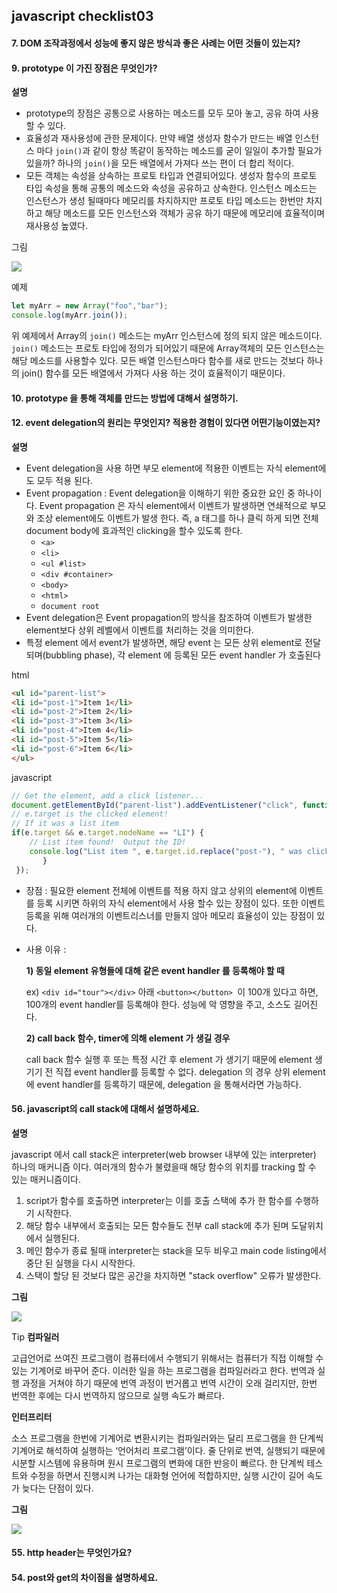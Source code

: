 ## javascript checklist03

#### 7.  DOM 조작과정에서 성능에 좋지 않은 방식과 좋은 사례는 어떤 것들이 있는지?
#### 9.  prototype 이 가진 장점은 무엇인가? 

**설명**
- prototype의 장점은 공통으로 사용하는 메소드를 모두 모아 놓고, 공유 하여 사용 할 수 있다.
- 효율성과 재사용성에 관한 문제이다. 만약 배열 생성자 함수가 만드는 배열 인스턴스 마다 `join()`과 같이 항상 똑같이 동작하는 메소드를 굳이 일일이 추가할 필요가 있을까? 하나의 `join()`을 모든 배열에서 가져다 쓰는 편이 더 합리 적이다.
- 모든 객체는 속성을 상속하는 프로토 타입과 연결되어있다. 생성자 함수의 프로토 타입 속성을 통해 공통의 메소드와 속성을 공유하고 상속한다. 인스턴스 메소드는 인스턴스가 생성 될때마다 메모리를 차지하지만 프로토 타입 메소드는 한번만 차지하고 해당 메소드를 모든 인스턴스와 객체가 공유 하기 때문에 메모리에 효율적이며 재사용성 높였다.

그림 

<img src="http://poiemaweb.com/img/object_literal_prototype_chaining.png" />

예제
~~~javascript
let myArr = new Array("foo","bar");
console.log(myArr.join());
~~~
위 예제에서 Array의 `join()` 메소드는 myArr 인스턴스에 정의 되지 않은 메소드이다. `join()` 메소드는 프로토 타입에 정의가 되어있기 때문에 Array객체의 모든 인스턴스는 해당 메소드를 사용할수 있다. 모든 배열 인스턴스마다 함수를 새로 만드는 것보다 하나의 join() 함수를 모든 배열에서 가져다 사용 하는 것이 효율적이기 때문이다.


#### 10.  prototype 을 통해 객체를 만드는 방법에 대해서 설명하기.
#### 12.  event delegation의 원리는 무엇인지? 적용한 경험이 있다면 어떤기능이였는지?
**설명**
- Event delegation을 사용 하면 부모 element에 적용한 이벤트는 자식 element에도 모두 적용 된다. 
- Event propagation : Event delegation을 이해하기 위한 중요한 요인 중 하나이다. Event propagation 은 자식 element에서 이벤트가 발생하면 연쇄적으로 부모와 조상 element에도 이벤트가 발생 한다. 즉, a 태그를 하나 클릭 하게 되면 전체 document body에 효과적인 clicking을 할수 있도록 한다. 
    - `<a>`
    - `<li>`
    - `<ul #list>`
    - `<div #container>`
    - `<body>`
    - `<html>`
    - `document root`
- Event delegation은 Event propagation의 방식을 참조하여 이벤트가 발생한 element보다 상위 레벨에서 이벤트를 처리하는 것을 의미한다.
- 특정 element 에서 event가 발생하면, 해당 event 는 모든 상위 element로 전달되며(bubbling phase), 각 element 에 등록된 모든 event handler 가 호출된다

html
~~~html
<ul id="parent-list">
<li id="post-1">Item 1</li>
<li id="post-2">Item 2</li>
<li id="post-3">Item 3</li>
<li id="post-4">Item 4</li>
<li id="post-5">Item 5</li>
<li id="post-6">Item 6</li>
</ul>
~~~

javascript
~~~javascript
// Get the element, add a click listener...
document.getElementById("parent-list").addEventListener("click", function(e) {
// e.target is the clicked element!
// If it was a list item
if(e.target && e.target.nodeName == "LI") {
    // List item found!  Output the ID!
    console.log("List item ", e.target.id.replace("post-"), " was clicked!");
       }
 });
~~~

- 장점 : 필요한 element 전체에 이벤트를 적용 하지 않고 상위의 element에 이벤트를 등록 시키면 하위의 자식 element에서 사용 할수 있는 장점이 있다. 또한 이벤트 등록을 위해 여러개의 이벤트리스너를 만들지 않아 메모리 효율성이 있는 장점이 있다.

- 사용 이유 : 

  **1) 동일 element 유형들에 대해 같은 event handler 를 등록해야 할 때**

  ex) `<div id="tour"></div>` 아래 `<button></button> `이 100개 있다고 하면, 100개의 event handler를 등록해야 한다. 성능에 악 영향을 주고, 소스도 길어진다.

  **2) call back 함수, timer에 의해 element 가 생길 경우**

  call back 함수 실행 후 또는 특정 시간 후 element 가 생기기 때문에 element 생기기 전 직접 event handler를 등록할 수 없다. delegation 의 경우 상위 element 에 event handler를 등록하기 때문에, delegation 을 통해서라면 가능하다.

#### 56.  javascript의 call stack에 대해서 설명하세요. 

**설명**

javascript 에서 call stack은 interpreter(web browser 내부에 있는 interpreter) 하나의 매커니즘 이다. 여러개의 함수가 불렸을때  해당 함수의 위치를 tracking 할 수 있는 매커니즘이다.

1. script가 함수를 호출하면 interpreter는 이를 호출 스택에 추가 한 함수를 수행하기 시작한다.
2. 해당 함수 내부에서 호출되는 모든 함수들도 전부 call stack에 추가 된며 도달위치에서 실행된다.
3. 메인 함수가 종료 될때 interpreter는 stack을 모두 비우고 main code listing에서 중단 된 실행을 다시 시작한다.
4. 스택이 할당 된 것보다 많은 공간을 차지하면 "stack overflow" 오류가 발생한다.

**그림**

<img src="https://www.simple-talk.com/wp-content/uploads/2016/09/ProcessFlow.png" />

Tip
**컴파일러**

고급언어로 쓰여진 프로그램이 컴퓨터에서 수행되기 위해서는 컴퓨터가 직접 이해할 수 있는 기계어로 바꾸어 준다. 이러한 일을 하는 프로그램을 컴파일러라고 한다. 번역과 실행 과정을 거쳐야 하기 때문에 번역 과정이 번거롭고 번역 시간이 오래 걸리지만, 한번 번역한 후에는 다시 번역하지 않으므로 실행 속도가 빠르다.

**인터프리터**

소스 프로그램을 한번에 기계어로 변환시키는 컴파일러와는 달리 프로그램을 한 단계씩 기계어로 해석하여 실행하는 ‘언어처리 프로그램’이다. 줄 단위로 번역, 실행되기 때문에 시분할 시스템에 유용하며 원시 프로그램의 변화에 대한 반응이 빠르다. 한 단계씩 테스트와 수정을 하면서 진행시켜 나가는 대화형 언어에 적합하지만, 실행 시간이 길어 속도가 늦다는 단점이 있다.


**그림**

<img src="http://cfile3.uf.tistory.com/image/147FE84F4F2E9E100E47E7" />






#### 55.  http header는 무엇인가요? 
#### 54.  post와 get의 차이점을 설명하세요.